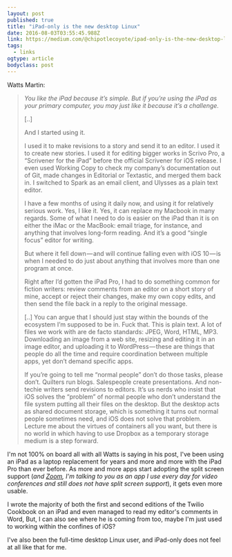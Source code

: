 ```yaml
---
layout: post 
published: true 
title: "iPad-only is the new desktop Linux" 
date: 2016-08-03T03:55:45.988Z 
link: https://medium.com/@chipotlecoyote/ipad-only-is-the-new-desktop-linux-de88b61b6d99#.co7y0rwkx 
tags:
  - links
ogtype: article 
bodyclass: post 
---
```


Watts Martin:


> _You like the iPad because it’s simple. But if you’re using the iPad as your primary computer, you may just like it because it’s a challenge._
> 
> [..]
> 
> And I started using it.
> 
> I used it to make revisions to a story and send it to an editor. I used it to create new stories. I used it for editing bigger works in Scrivo Pro, a “Scrivener for the iPad” before the official Scrivener for iOS release. I even used Working Copy to check my company’s documentation out of Git, made changes in Editorial or Textastic, and merged them back in. I switched to Spark as an email client, and Ulysses as a plain text editor.
> 
> I have a few months of using it daily now, and using it for relatively serious work. Yes, I like it. Yes, it can replace my Macbook in many regards. Some of what I need to do is easier on the iPad than it is on either the iMac or the MacBook: email triage, for instance, and anything that involves long-form reading. And it’s a good “single focus” editor for writing.
> 
> But where it fell down — and will continue falling even with iOS 10 — is when I needed to do just about anything that involves more than one program at once.
> 
> Right after I’d gotten the iPad Pro, I had to do something common for fiction writers: review comments from an editor on a short story of mine, accept or reject their changes, make my own copy edits, and then send the file back in a reply to the original message.
> 
> [..]
> You can argue that I should just stay within the bounds of the ecosystem I’m supposed to be in. Fuck that. This is plain text. A lot of files we work with are de facto standards: JPEG, Word, HTML, MP3. Downloading an image from a web site, resizing and editing it in an image editor, and uploading it to WordPress — these are things that people do all the time and require coordination between multiple apps, yet don’t demand specific apps.
> 
> If you’re going to tell me “normal people” don’t do those tasks, please don’t. Quilters run blogs. Salespeople create presentations. And non-techie writers send revisions to editors. It’s us nerds who insist that iOS solves the “problem” of normal people who don’t understand the file system putting all their files on the desktop. But the desktop acts as shared document storage, which is something it turns out normal people sometimes need, and iOS does not solve that problem. Lecture me about the virtues of containers all you want, but there is no world in which having to use Dropbox as a temporary storage medium is a step forward.

I'm not 100% on board all with all Watts is saying in his post, I've been using an iPad as a laptop replacement for years and more and more with the iPad Pro than ever before. As more and more apps start adopting the split screen support (_and [Zoom](http://zoom.us), I'm talking to you as an app I use every day for video conferences and still does not have split screen support_), it gets even more usable.

I wrote the majority of both the first and second editions of the Twilio Cookbook on an iPad and even managed to read my editor's comments in Word, But, I can also see where he is coming from too, maybe I'm just used to working within the confines of iOS?

I've also been the full-time desktop Linux user, and iPad-only does not feel at all like that for me.
